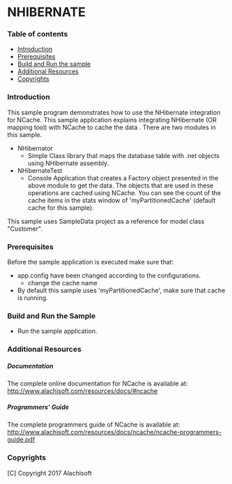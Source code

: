 # NHIBERNATE

### Table of contents

* [Introduction](#introduction)
* [Prerequisites](#prerequisites)
* [Build and Run the sample](#build-and-run-the-sample)
* [Additional Resources](#additional-resources)
* [Copyrights](#copyrights)

### Introduction

This sample program demonstrates how to use the NHibernate integration for NCache. 
This sample application explains integrating NHibernate (OR mapping tool) with NCache to cache the data .
There are two modules in this sample.
- NHibernator
	- Simple Class library that maps the database table with .net objects using NHibernate assembly.
- NHibernateTest
	- Console Application that creates a Factory object presented in the above module to get the data. The objects that are used in these operations are cached using NCache. You can see the count of the cache items in the stats window of 'myPartitionedCache' (default cache for this sample).

This sample uses SampleData project as a reference for model class "Customer".

### Prerequisites

Before the sample application is executed make sure that:

- app.config have been changed according to the configurations. 
	- change the cache name
- By default this sample uses 'myPartitionedCache', make sure that cache is running. 

### Build and Run the Sample
    
- Run the sample application.

### Additional Resources

##### Documentation
The complete online documentation for NCache is available at:
http://www.alachisoft.com/resources/docs/#ncache

##### Programmers' Guide
The complete programmers guide of NCache is available at:
http://www.alachisoft.com/resources/docs/ncache/ncache-programmers-guide.pdf

### Copyrights

[C] Copyright 2017 Alachisoft 